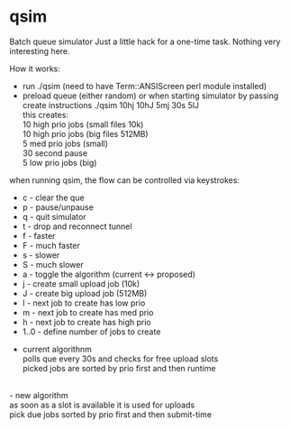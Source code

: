 # qsim
Batch queue simulator
Just a little hack for a one-time task.  Nothing very interesting here.

How it works:
- run ./qsim (need to have Term::ANSIScreen perl module installed)
- preload queue (either random) or when starting simulator by passing create instructions
  ./qsim 10hj 10hJ 5mj 30s 5lJ <br>
this creates:<br>
   10 high prio jobs (small files 10k)<br>
   10 high prio jobs (big files 512MB)<br>
   5  med  prio jobs (small)<br>
   30 second pause<br>
   5  low  prio jobs (big)<br>

when running qsim, the flow can be controlled via keystrokes:
* c - clear the que
* p - pause/unpause
* q - quit simulator
* t - drop and reconnect tunnel
* f - faster
* F - much faster
* s - slower
* S - much slower
* a - toggle the algorithm (current <-> proposed)
* j - create small upload job (10k)
* J - create big upload job (512MB)
* l - next job to create has low prio
* m - next job to create has med prio
* h - next job to create has high prio
* 1..0 - define number of jobs to create

- current algorithnm<br>
   polls que every 30s and checks for free upload slots<br>
   picked jobs are sorted by prio first and then runtime<br>
<br>
- new algorithm<br>
   as soon as a slot is available it is used for uploads<br>
   pick due jobs sorted by prio first and then submit-time<br>

